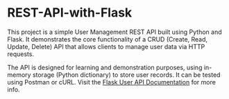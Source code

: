 # REST-API-with-Flask

This project is a simple User Management REST API built using Python and Flask. It demonstrates the core functionality of a CRUD (Create, Read, Update, Delete) API that allows clients to manage user data via HTTP requests.

The API is designed for learning and demonstration purposes, using in-memory storage (Python dictionary) to store user records. It can be tested using Postman or cURL.
Visit the [Flask User API Documentation](https://sharathgtsbpt-4427728.postman.co/workspace/Sharath-g-t-Sharath's-Workspace~fccbf870-e2cc-4245-8e3b-47874a339abb/request/47639524-c6872144-5461-4691-bf30-ceebf6aabc90?action=share&creator=47639524) for more info.
